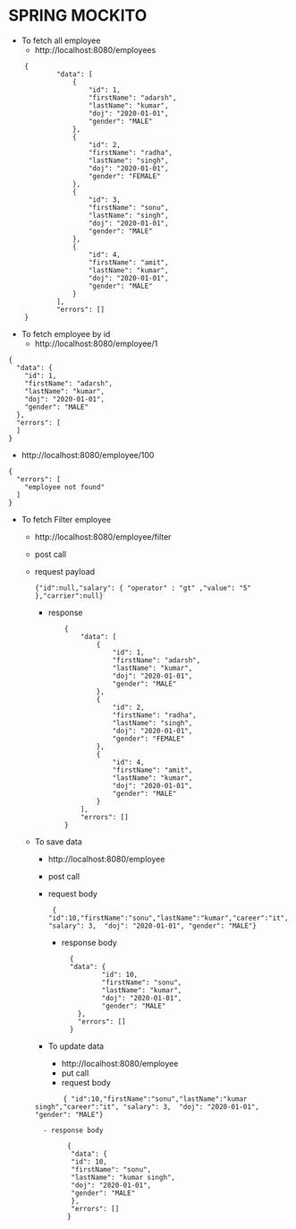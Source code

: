 # SPRING MOCKITO



- To fetch all employee
    - http://localhost:8080/employees
```   
    {
            "data": [
                {
                    "id": 1,
                    "firstName": "adarsh",
                    "lastName": "kumar",
                    "doj": "2020-01-01",
                    "gender": "MALE"
                },
                {
                    "id": 2,
                    "firstName": "radha",
                    "lastName": "singh",
                    "doj": "2020-01-01",
                    "gender": "FEMALE"
                },
                {
                    "id": 3,
                    "firstName": "sonu",
                    "lastName": "singh",
                    "doj": "2020-01-01",
                    "gender": "MALE"
                },
                {
                    "id": 4,
                    "firstName": "amit",
                    "lastName": "kumar",
                    "doj": "2020-01-01",
                    "gender": "MALE"
                }
            ],
            "errors": []
    }
```

- To fetch employee by id
    - http://localhost:8080/employee/1
```   
{
  "data": {
    "id": 1,
    "firstName": "adarsh",
    "lastName": "kumar",
    "doj": "2020-01-01",
    "gender": "MALE"
  },
  "errors": [    
  ]
}
```
- http://localhost:8080/employee/100
```
{
  "errors": [
    "employee not found"
  ]
}
```

- To fetch Filter employee
    - http://localhost:8080/employee/filter
    - post call
    - request payload
      ```
      {"id":null,"salary": { "operator" : "gt" ,"value": "5" },"carrier":null}
      ```
        - response
          ```
              {
                  "data": [
                      {
                          "id": 1,
                          "firstName": "adarsh",
                          "lastName": "kumar",
                          "doj": "2020-01-01",
                          "gender": "MALE"
                      },
                      {
                          "id": 2,
                          "firstName": "radha",
                          "lastName": "singh",
                          "doj": "2020-01-01",
                          "gender": "FEMALE"
                      },
                      {
                          "id": 4,
                          "firstName": "amit",
                          "lastName": "kumar",
                          "doj": "2020-01-01",
                          "gender": "MALE"
                      }
                  ],
                  "errors": []
              }
          ```

    - To save data
        - http://localhost:8080/employee
        - post call
        - request body
          ```
           { "id":10,"firstName":"sonu","lastName":"kumar","career":"it", "salary": 3,  "doj": "2020-01-01", "gender": "MALE"}
          ```
            - response body
              ```
                {
                "data": {
                        "id": 10,
                        "firstName": "sonu",
                        "lastName": "kumar",
                        "doj": "2020-01-01",
                        "gender": "MALE"
                  },
                  "errors": []
                }
              ```

        - To update data
            - http://localhost:8080/employee
            - put call
            - request body
      ```
             { "id":10,"firstName":"sonu","lastName":"kumar singh","career":"it", "salary": 3,  "doj": "2020-01-01", "gender": "MALE"}
      ```
            - response body
       ```
               {
                "data": {
                "id": 10,
                "firstName": "sonu",
                "lastName": "kumar singh",
                "doj": "2020-01-01",
                "gender": "MALE"
                },
                "errors": []
               }
       ```